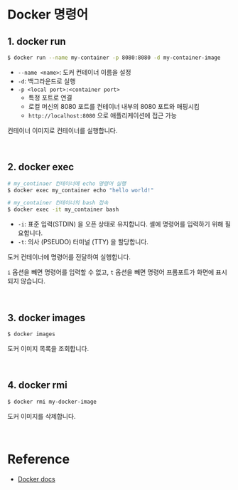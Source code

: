 # Docker 명령어

## 1. docker run

```sh
$ docker run --name my-container -p 8080:8080 -d my-container-image
```

- `--name <name>`: 도커 컨테이너 이름을 설정
- `-d`: 백그라운드로 실행
- `-p <local port>:<container port>`
  - 특정 포트로 연결
  - 로컬 머신의 8080 포트를 컨테이너 내부의 8080 포트와 매핑시킴
  - `http://localhost:8080` 으로 애플리케이션에 접근 가능

컨테이너 이미지로 컨테이너를 실행합니다.

<br>

## 2. docker exec

```sh
# my_continaer 컨테이너에 echo 명령어 실행
$ docker exec my_container echo "hello world!"

# my_container 컨테이너의 bash 접속
$ docker exec -it my_container bash
```

- `-i`: 표준 입력(STDIN) 을 오픈 상태로 유지합니다. 셸에 명령어를 입력하기 위해 필요합니다.
- `-t`: 의사 (PSEUDO) 터미널 (TTY) 을 할당합니다.

도커 컨테이너에 명령어를 전달하여 실행합니다.

`i` 옵션을 빼면 명령어를 입력할 수 없고, `t` 옵션을 빼면 명령어 프롬포트가 화면에 표시되지 않습니다.

<br>

## 3. docker images

```sh
$ docker images
```

도커 이미지 목록을 조회합니다.

<br>

## 4. docker rmi

```sh
$ docker rmi my-docker-image
```

도커 이미지를 삭제합니다.

<br>

# Reference

- [Docker docs](https://docs.docker.com/engine/reference/commandline/docker/)
